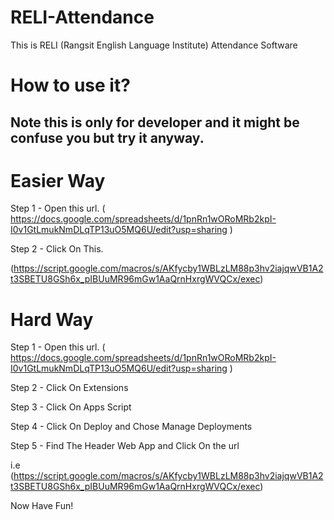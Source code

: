 # RELI-Attendance
This is RELI (Rangsit English Language Institute) Attendance Software 

# How to use it?

## Note this is only for developer and it might be confuse you but try it anyway.

# Easier Way

Step 1 - Open this url.
( https://docs.google.com/spreadsheets/d/1pnRn1wORoMRb2kpI-I0v1GtLmukNmDLqTP13uO5MQ6U/edit?usp=sharing )

Step 2 - Click On This.

(https://script.google.com/macros/s/AKfycby1WBLzLM88p3hv2iajqwVB1A2t3SBETU8GSh6x_pIBUuMR96mGw1AaQrnHxrgWVQCx/exec)

# Hard Way

Step 1 - Open this url.
( https://docs.google.com/spreadsheets/d/1pnRn1wORoMRb2kpI-I0v1GtLmukNmDLqTP13uO5MQ6U/edit?usp=sharing )

Step 2 - Click On Extensions

Step 3 - Click On Apps Script

Step 4 - Click On Deploy and Chose Manage Deployments 

Step 5 - Find The Header Web App and Click On the url 

i.e (https://script.google.com/macros/s/AKfycby1WBLzLM88p3hv2iajqwVB1A2t3SBETU8GSh6x_pIBUuMR96mGw1AaQrnHxrgWVQCx/exec)

Now Have Fun!


